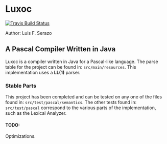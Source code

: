 # Luxoc
[![Travis Build Status](https://travis-ci.com/luserazo/luxoc.svg?token=4FfKNDVBAaTJUaR5JP99&branch=master)](https://github.com/luserazo/luxoc)


Author: Luis F. Serazo

## A Pascal Compiler Written in Java

Luxoc is a compiler written in Java for a Pascal-like language. The parse table for the project can be found in: ``src/main/resources``. This implementation uses a **LL(1)** parser. 

### Stable Parts

This project has been completed and can be tested on any one of the files found in: ``src/test/pascal/semantics``. The other tests found in: ``src/test/pascal`` correspond to the various parts of the implementation, such as the Lexical Analyzer. 

#### TODO:

Optimizations.
